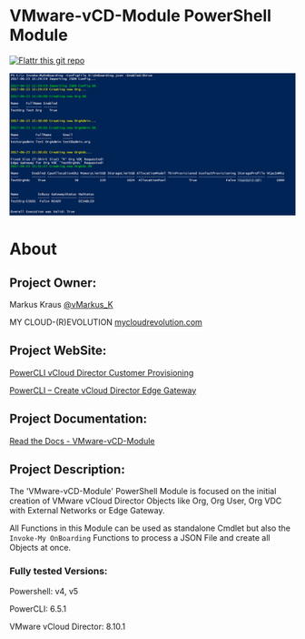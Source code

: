 VMware-vCD-Module PowerShell Module
===================================
[![Flattr this git repo](http://api.flattr.com/button/flattr-badge-large.png)](https://flattr.com/submit/auto?user_id=vMarkus_K&url=https://github.com/mycloudrevolution/VMware-vCD-Module&title=VMware-vCD-Module&language=Powershell&tags=github&category=software)

![Invoke-MyOnBoarding](/media/Invoke-MyOnBoarding.png)

# About

## Project Owner:

Markus Kraus [@vMarkus_K](https://twitter.com/vMarkus_K)

MY CLOUD-(R)EVOLUTION [mycloudrevolution.com](http://mycloudrevolution.com/)


## Project WebSite:
[PowerCLI vCloud Director Customer Provisioning](https://mycloudrevolution.com/2017/06/13/powercli-vcloud-director-customer-provisioning/)

[PowerCLI – Create vCloud Director Edge Gateway](https://mycloudrevolution.com/2017/06/27/powercli-create-vcloud-director-edge-gateway/)


## Project Documentation:

[Read the Docs - VMware-vCD-Module](http://vmware-vcd-module.readthedocs.io/)

## Project Description:

The 'VMware-vCD-Module' PowerShell Module is focused on the initial creation of VMware vCloud Director Objects like Org, Org User, Org VDC with External Networks or Edge Gateway.

All Functions in this Module can be used as standalone Cmdlet but also the ``Invoke-My OnBoarding`` Functions to process a JSON File and create all Objects at once.

### Fully tested Versions:

Powershell: v4, v5

PowerCLI: 6.5.1

VMware vCloud Director: 8.10.1



